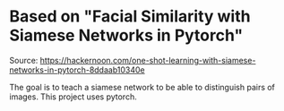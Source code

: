 # Based on "Facial Similarity with Siamese Networks in Pytorch"
Source: https://hackernoon.com/one-shot-learning-with-siamese-networks-in-pytorch-8ddaab10340e

The goal is to teach a siamese network to be able to distinguish pairs of images. 
This project uses pytorch.